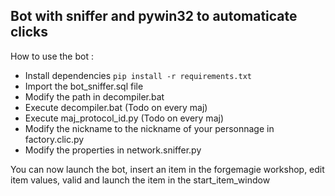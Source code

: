 Bot with sniffer and pywin32 to automaticate clicks
-
How to use the bot :
- Install dependencies ``pip install -r requirements.txt``
- Import the bot_sniffer.sql file
- Modify the path in decompiler.bat
- Execute decompiler.bat (Todo on every maj)
- Execute maj_protocol_id.py (Todo on every maj)
- Modify the nickname to the nickname of your personnage in factory.clic.py
- Modify the properties in network.sniffer.py

You can now launch the bot, insert an item in the forgemagie workshop, 
edit item values, valid and launch the item in the start_item_window